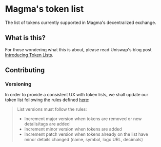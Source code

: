 # Magma's token list

The list of tokens currently supported in Magma's decentralized exchange.

## What is this?

For those wondering what this is about, please read Uniswap's blog post [Introducing Token Lists](https://uniswap.org/blog/token-lists).

## Contributing

### Versioning

In order to provide a consistent UX with token lists, we shall update our token list following the rules defined [here](https://github.com/uniswap/token-lists#semantic-versioning):

> List versions must follow the rules:
>
> - Increment major version when tokens are removed or new details/tags are added
> - Increment minor version when tokens are added
> - Increment patch version when tokens already on the list have minor details changed (name, symbol, logo URL, decimals)
